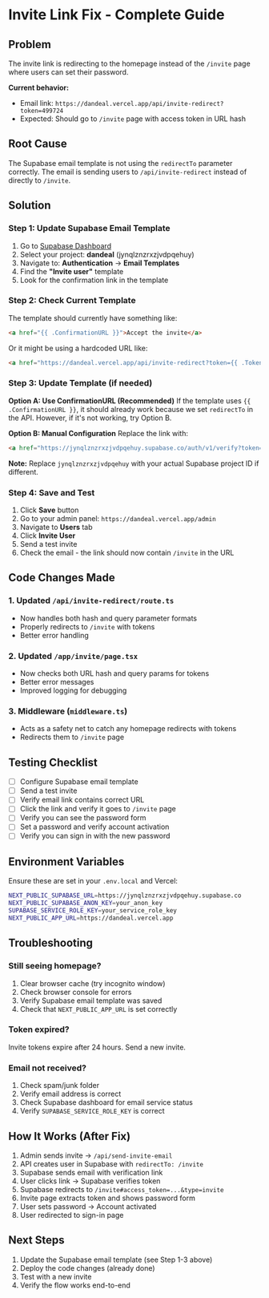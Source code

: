 # Invite Link Fix - Complete Guide

## Problem
The invite link is redirecting to the homepage instead of the `/invite` page where users can set their password.

**Current behavior:**
- Email link: `https://dandeal.vercel.app/api/invite-redirect?token=499724`
- Expected: Should go to `/invite` page with access token in URL hash

## Root Cause
The Supabase email template is not using the `redirectTo` parameter correctly. The email is sending users to `/api/invite-redirect` instead of directly to `/invite`.

## Solution

### Step 1: Update Supabase Email Template

1. Go to [Supabase Dashboard](https://supabase.com/dashboard)
2. Select your project: **dandeal** (jynqlznzrxzjvdpqehuy)
3. Navigate to: **Authentication** → **Email Templates**
4. Find the **"Invite user"** template
5. Look for the confirmation link in the template

### Step 2: Check Current Template

The template should currently have something like:
```html
<a href="{{ .ConfirmationURL }}">Accept the invite</a>
```

Or it might be using a hardcoded URL like:
```html
<a href="https://dandeal.vercel.app/api/invite-redirect?token={{ .Token }}">Accept the invite</a>
```

### Step 3: Update Template (if needed)

**Option A: Use ConfirmationURL (Recommended)**
If the template uses `{{ .ConfirmationURL }}`, it should already work because we set `redirectTo` in the API. However, if it's not working, try Option B.

**Option B: Manual Configuration**
Replace the link with:
```html
<a href="https://jynqlznzrxzjvdpqehuy.supabase.co/auth/v1/verify?token={{ .Token }}&type=invite&redirect_to=https://dandeal.vercel.app/invite">Accept the invite</a>
```

**Note:** Replace `jynqlznzrxzjvdpqehuy` with your actual Supabase project ID if different.

### Step 4: Save and Test

1. Click **Save** button
2. Go to your admin panel: `https://dandeal.vercel.app/admin`
3. Navigate to **Users** tab
4. Click **Invite User**
5. Send a test invite
6. Check the email - the link should now contain `/invite` in the URL

## Code Changes Made

### 1. Updated `/api/invite-redirect/route.ts`
- Now handles both hash and query parameter formats
- Properly redirects to `/invite` with tokens
- Better error handling

### 2. Updated `/app/invite/page.tsx`
- Now checks both URL hash and query params for tokens
- Better error messages
- Improved logging for debugging

### 3. Middleware (`middleware.ts`)
- Acts as a safety net to catch any homepage redirects with tokens
- Redirects them to `/invite` page

## Testing Checklist

- [ ] Configure Supabase email template
- [ ] Send a test invite
- [ ] Verify email link contains correct URL
- [ ] Click the link and verify it goes to `/invite` page
- [ ] Verify you can see the password form
- [ ] Set a password and verify account activation
- [ ] Verify you can sign in with the new password

## Environment Variables

Ensure these are set in your `.env.local` and Vercel:

```bash
NEXT_PUBLIC_SUPABASE_URL=https://jynqlznzrxzjvdpqehuy.supabase.co
NEXT_PUBLIC_SUPABASE_ANON_KEY=your_anon_key
SUPABASE_SERVICE_ROLE_KEY=your_service_role_key
NEXT_PUBLIC_APP_URL=https://dandeal.vercel.app
```

## Troubleshooting

### Still seeing homepage?
1. Clear browser cache (try incognito window)
2. Check browser console for errors
3. Verify Supabase email template was saved
4. Check that `NEXT_PUBLIC_APP_URL` is set correctly

### Token expired?
Invite tokens expire after 24 hours. Send a new invite.

### Email not received?
1. Check spam/junk folder
2. Verify email address is correct
3. Check Supabase dashboard for email service status
4. Verify `SUPABASE_SERVICE_ROLE_KEY` is correct

## How It Works (After Fix)

1. Admin sends invite → `/api/send-invite-email`
2. API creates user in Supabase with `redirectTo: /invite`
3. Supabase sends email with verification link
4. User clicks link → Supabase verifies token
5. Supabase redirects to `/invite#access_token=...&type=invite`
6. Invite page extracts token and shows password form
7. User sets password → Account activated
8. User redirected to sign-in page

## Next Steps

1. Update the Supabase email template (see Step 1-3 above)
2. Deploy the code changes (already done)
3. Test with a new invite
4. Verify the flow works end-to-end

